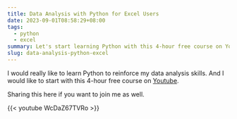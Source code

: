 ```yaml
---
title: Data Analysis with Python for Excel Users
date: 2023-09-01T08:58:29+08:00
tags:
  - python
  - excel
summary: Let's start learning Python with this 4-hour free course on Youtube.
slug: data-analysis-python-excel
---
```


I would really like to learn Python to reinforce my data analysis skills. And I would like to start with this 4-hour free course on [Youtube](https://www.youtube.com/watch?v=WcDaZ67TVRo). 

Sharing this here if you want to join me as well.

{{< youtube WcDaZ67TVRo >}}
